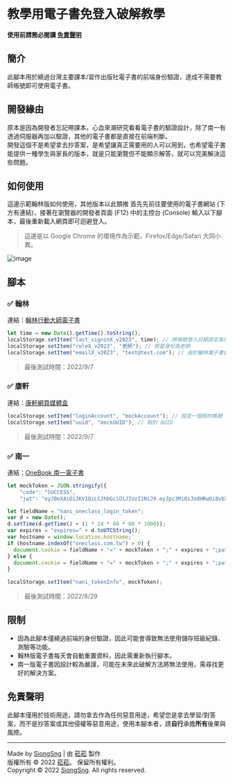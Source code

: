 # 教學用電子書免登入破解教學

**使用前請務必閱讀 [免責聲明](https://gist.github.com/SiongSng/baa4f015258d0312f627b5659d93d72e#%E5%85%8D%E8%B2%AC%E8%81%B2%E6%98%8E)**

## 簡介
此腳本用於繞過台灣主要課本/習作出版社電子書的前端身份驗證，達成不需要教師帳號即可使用電子書。

## 開發緣由
原本是因為開發者忘記帶課本，心血來潮研究看看電子書的驗證設計，除了南一有透過伺服器再加以驗證，其他的電子書都是直接在前端判斷。  
開發這個不是希望拿去抄答案，是希望讓真正需要用的人可以用到，也希望電子書能提供一種學生與家長的版本，就是只能瀏覽但不能顯示解答，就可以完美解決這些問題。

## 如何使用
這邊示範翰林版如何使用，其他版本以此類推
首先先前往要使用的電子書網站 (下方有連結)，接著在瀏覽器的開發者頁面 (F12) 中的主控台 (Console) 輸入以下腳本，最後重新載入網頁即可迴避登入。  
> 這邊是以 Google Chrome 的環境作為示範，Firefox/Edge/Safari 大同小異。  

![image](https://user-images.githubusercontent.com/48402225/188836801-3688329c-fe73-4c1b-b762-ba0d7d4a50c4.png)

## 腳本

### ✅ 翰林
連結：[翰林行動大師電子書](https://edisc3.hle.com.tw/edisc_v3/ebook_v2023.html)  

```js
let time = new Date().getTime().toString();
localStorage.setItem("last_signinX_v2023", time); // 將帳號登入日期設定為現在，避免被判定為過期
localStorage.setItem("roleX_v2023", "老師"); // 假冒身份為老師
localStorage.setItem("emailX_v2023", "test@test.com"); // 由於翰林電子書會驗證是否有設定 email，如果有設定才能使用
```
> 最後測試時間：2022/9/7

### ✅ 康軒
連結：[康軒網頁媒體盒](https://digitalmaster.knsh.com.tw/downloader/box-web/index.html)  
```js
localStorage.setItem("loginAccount", "mockAccount"); // 設定一個假的帳號
localStorage.setItem("uuid", "mockUUID"); // 假的 UUID
```
> 最後測試時間：2022/9/7

### ✅ 南一
連結：[OneBook 南一電子書](https://reader.oneclass.com.tw/bookshelf)  
```js
let mockToken = JSON.stringify({
    "code": "SUCCESS",
    "jwt": "eyJ0eXAiOiJKV1QiLCJhbGciOiJIUzI1NiJ9.eyJpc3MiOiJodHRwOi8vbXlhY2NvdW50Lm5hbmkuY29vbC8iLCJzdWIiOiJ1c2Vycy9zaW9uZ3NuZyIsImZyb20iOiJOYW5pIiwidXNlcm5hbWUiOiJzaW9uZ3NuZyIsImVtYWlsdmFsaWQiOnRydWUsIm1vYmlsZXZhbGlkIjpmYWxzZSwiZW1haWwiOiJycnQ0Njc3NzhAZ21haWwuY29tIiwidWlkIjoiNGVlZDQzZTAtYzUwNi0xMWViLThhZWQtYjM0Y2EzZDExZTcwIiwianRpIjoiOTJkNDM4MTAtYjlhNi00YTY4LWJlZWMtOTk3ZjE0NGRhYTFmIiwiaWF0IjoxNjYxNzgzNzc3LCJleHAiOjE2NjY5Njc3Nzd9.EnisoE0KQrbYlIlTJc_4IUkVC7NiKObwaBaD7PZLFsQ"});

let fieldName = "nani_oneclass_login_token";
var d = new Date();
d.setTime(d.getTime() + (1 * 24 * 60 * 60 * 1000));
var expires = "expires=" + d.toUTCString();
var hostname = window.location.hostname;
if (hostname.indexOf("oneclass.com.tw") > 0) {
  document.cookie = fieldName + "=" + mockToken + ";" + expires + ";path=/;domain=oneclass.com.tw";
} else {
  document.cookie = fieldName + "=" + mockToken + ";" + expires + ";path=/";
}
    
localStorage.setItem("nani_tokenInfo", mockToken);
```
> 最後測試時間：2022/8/29

## 限制
- 因為此腳本僅繞過前端的身份驗證，因此可能會導致無法使用儲存班級紀錄、測驗等功能。  
- 翰林版電子書每天會自動重置資料，因此需重新執行腳本。
- 南一版電子書因設計較為嚴謹，可能在未來此破解方法將無法使用，需尋找更好的解決方案。

## 免責聲明
此腳本僅用於技術用途，請勿拿去作為任何惡意用途，希望您是拿去學習/對答案，而不是抄答案或其他侵權等惡意用途，使用本腳本者，請**自行**承擔**所有**後果與風險。

---

Made by [SiongSng](https://github.com/SiongSng) | 由 [菘菘](https://github.com/SiongSng) 製作  
版權所有 © 2022 [菘菘](https://github.com/SiongSng)。 保留所有權利。  
Copyright © 2022 [SiongSng](https://github.com/SiongSng). All rights reserved.